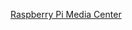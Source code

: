 [Raspberry Pi Media Center](https://www.element14.com/community/docs/DOC-82773/l/raspberry-pi-media-center)
